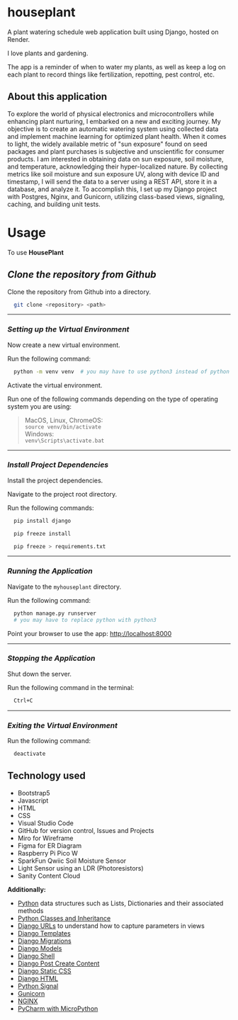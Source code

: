 # houseplant

A plant watering schedule web application built using Django, hosted on Render.

I love plants and gardening. 

The app is a reminder of when to water my plants, as well as keep a log on each plant to record things like fertilization, repotting, pest control, etc. 


## About this application
To explore the world of physical electronics and microcontrollers while enhancing plant nurturing, I embarked on a new and exciting journey. My objective is to create an automatic watering system using collected data and implement machine learning for optimized plant health. When it comes to light, the widely available metric of "sun exposure" found on seed packages and plant purchases is subjective and unscientific for consumer products. I am interested in obtaining data on sun exposure, soil moisture, and temperature, acknowledging their hyper-localized nature. By collecting metrics like soil moisture and sun exposure UV, along with device ID and timestamp, I will send the data to a server using a REST API, store it in a database, and analyze it. To accomplish this, I set up my Django project with Postgres, Nginx, and Gunicorn, utilizing class-based views, signaling, caching, and building unit tests.

# Usage

To use **HousePlant** 

## _Clone the repository from Github_

Clone the repository from Github into a directory.

```bash
  git clone <repository> <path>
```

---

### _Setting up the Virtual Environment_

Now create a new virtual environment.

Run the following command:

```bash
  python -m venv venv  # you may have to use python3 instead of python
```

Activate the virtual environment.

Run one of the following commands depending on the type of operating system you are using:

> MacOS, Linux, ChromeOS:  
> `source venv/bin/activate`  
> Windows:  
> `venv\Scripts\activate.bat`

---

### _Install Project Dependencies_

Install the project dependencies.

Navigate to the project root directory.

Run the following commands:

```bash
  pip install django
```

```bash
  pip freeze install
```

```bash
  pip freeze > requirements.txt
```

---

### _Running the Application_

Navigate to the `myhouseplant` directory.

Run the following command:

```bash
  python manage.py runserver
  # you may have to replace python with python3
```

Point your browser to use the app:
[http://localhost:8000](http://localhost:8000)

---

### _Stopping the Application_

Shut down the server.

Run the following command in the terminal:

```bash
  Ctrl+C
```

---

### _Exiting the Virtual Environment_

Run the following command:

```bash
  deactivate
```

## Technology used

- Bootstrap5
- Javascript
- HTML
- CSS
- Visual Studio Code
- GitHub for version control, Issues and Projects
- Miro for Wireframe
- Figma for ER Diagram
- Raspberry Pi Pico W 
- SparkFun Qwiic Soil Moisture Sensor
- Light Sensor using an LDR (Photoresistors)
- Sanity Content Cloud


**Additionally:**

- [Python](https://docs.python.org/3/tutorial/datastructures.html) data structures such as Lists, Dictionaries and their associated methods
- [Python Classes and Inheritance](https://docs.python.org/3/tutorial/classes.html)
- [Django URLs](https://docs.djangoproject.com/en/3.2/topics/http/urls/) to understand how to capture parameters in views
- [Django Templates](https://docs.djangoproject.com/en/3.2/ref/templates/language/)
- [Django Migrations](https://docs.djangoproject.com/en/4.0/topics/migrations/)
- [Django Models](https://docs.djangoproject.com/en/4.0/topics/db/models/)
- [Django Shell](https://docs.djangoproject.com/en/4.0/ref/django-admin/)
- [Django Post Create Content](https://docs.djangoproject.com/en/4.0/ref/request-response/)
- [Django Static CSS](https://learndjango.com/tutorials/django-static-files)
- [Django HTML](https://docs.djangoproject.com/en/4.0/topics/templates/)
- [Python Signal](https://docs.python.org/3/library/signal.html)
- [Gunicorn](https://www.google.com/search?client=safari&rls=en&q=gunicorn&ie=UTF-8&oe=UTF-8)
- [NGINX](https://www.nginx.com)
- [PyCharm with MicroPython](https://www.jetbrains.com/pycharm/)
